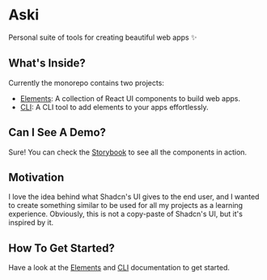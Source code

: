 # Aski

Personal suite of tools for creating beautiful web apps ✨

## What's Inside?

Currently the monorepo contains two projects:

- [Elements](./libs/elements/README.md): A collection of React UI components to build web apps.
- [CLI](./packages/cli/README.md): A CLI tool to add elements to your apps effortlessly.

## Can I See A Demo?

Sure! You can check the [Storybook](https://elements.askides.com/) to see all the components in action.

## Motivation

I love the idea behind what Shadcn's UI gives to the end user, and I wanted to create something similar to be used for all my projects as a learning experience. Obviously, this is not a copy-paste of Shadcn's UI, but it's inspired by it.

## How To Get Started?

Have a look at the [Elements](./libs/elements/README.md) and [CLI](./packages/cli/README.md) documentation to get started.
